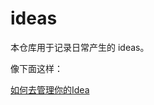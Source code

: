 # ideas
本仓库用于记录日常产生的 ideas。

像下面这样：

[如何去管理你的Idea](https://www.phodal.com/blog/use-github-manage-idea/)
